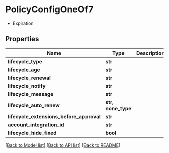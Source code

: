 # PolicyConfigOneOf7

- Expiration 

## Properties
Name | Type | Description | Notes
------------ | ------------- | ------------- | -------------
**lifecycle_type** | **str** |  | 
**lifecycle_age** | **str** |  | [optional] 
**lifecycle_renewal** | **str** |  | [optional] 
**lifecycle_notify** | **str** |  | [optional] 
**lifecycle_message** | **str** |  | [optional] 
**lifecycle_auto_renew** | **str, none_type** |  | [optional] 
**lifecycle_extensions_before_approval** | **str** |  | [optional] 
**account_integration_id** | **str** |  | [optional] 
**lifecycle_hide_fixed** | **bool** |  | [optional] 

[[Back to Model list]](../README.md#documentation-for-models) [[Back to API list]](../README.md#documentation-for-api-endpoints) [[Back to README]](../README.md)


